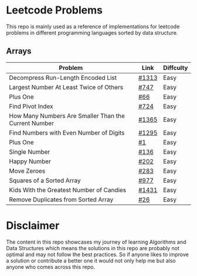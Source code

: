 # Leetcode Problems

This repo is mainly used as a reference of implementations for leetcode problems in different programming languages sorted by data structure.

## Arrays

| Problem                                              | Link                                                                                        | Diffculty |
| ---------------------------------------------------- | ------------------------------------------------------------------------------------------- | --------- |
| Decompress Run-Length Encoded List                   | [#1313](https://leetcode.com/problems/decompress-run-length-encoded-list)                   | Easy      |
| Largest Number At Least Twice of Others              | [#747](https://leetcode.com/problems/largest-number-at-least-twice-of-others)               | Easy      |
| Plus One                                             | [#66](https://leetcode.com/problems/plus-one)                                               | Easy      |
| Find Pivot Index                                     | [#724](https://leetcode.com/problems/find-pivot-index)                                      | Easy      |
| How Many Numbers Are Smaller Than the Current Number | [#1365](https://leetcode.com/problems/how-many-numbers-are-smaller-than-the-current-number) | Easy      |
| Find Numbers with Even Number of Digits              | [#1295](https://leetcode.com/problems/find-numbers-with-even-number-of-digits/)             | Easy      |
| Plus One                                             | [#1](https://leetcode.com/problems/two-sum)                                                 | Easy      |
| Single Number                                        | [#136](https://leetcode.com/problems/single-number)                                         | Easy      |
| Happy Number                                         | [#202](https://leetcode.com/problems/happy-number)                                          | Easy      |
| Move Zeroes                                          | [#283](https://leetcode.com/problems/move-zeroes/)                                          | Easy      |
| Squares of a Sorted Array                            | [#977](https://leetcode.com/problems/squares-of-a-sorted-array/)                            | Easy      |
| Kids With the Greatest Number of Candies             | [#1431](https://leetcode.com/problems/kids-with-the-greatest-number-of-candies/)            | Easy      |
| Remove Duplicates from Sorted Array                  | [#26](https://leetcode.com/problems/remove-duplicates-from-sorted-array)                    | Easy      |

# Disclaimer

The content in this repo showcases my journey of learning Algorithms and Data Structures
which means the solutions in this repo are probably not optimal and may not follow the best practices. So if anyone likes to improve a solution or contribute a better one it would not only help me but also anyone who comes across this repo.
